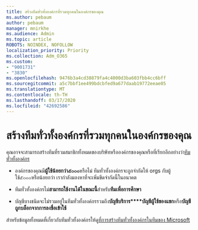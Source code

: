 ```yaml
---
title: สร้างทีมทั่วทั้งองค์กรที่รวมทุกคนในองค์กรของคุณ
ms.author: pebaum
author: pebaum
manager: mnirkhe
ms.audience: Admin
ms.topic: article
ROBOTS: NOINDEX, NOFOLLOW
localization_priority: Priority
ms.collection: Adm_O365
ms.custom:
- "9001731"
- "3830"
ms.openlocfilehash: 9476b3a4cd38879fa4c4000d3ba603fbb4cc6bff
ms.sourcegitcommit: a5c7bbf1ee499bdcbfed9a677daab19772eeae05
ms.translationtype: MT
ms.contentlocale: th-TH
ms.lasthandoff: 03/17/2020
ms.locfileid: "42692586"
---
```

# <a name="create-an-org-wide-team-that-includes-everyone-in-your-organization"></a>สร้างทีมทั่วทั้งองค์กรที่รวมทุกคนในองค์กรของคุณ

คุณอาจจะสามารถสร้างทีมที่รวมสมาชิกทั้งหมดของบริษัทหรือองค์กรของคุณหรือที่เรียกอีกอย่างว่า[ทีมทั่วทั้งองค์กร](https://docs.microsoft.com/microsoftteams/create-an-org-wide-team)

- องค์กรของคุณมี**ผู้ใช้น้อยกว่า๕๐๐๐**หรือไม่ ทีมทั่วทั้งองค์กรจะถูกจำกัดให้ orgs กับผู้ใช้๕๐๐๐หรือน้อยกว่า เรากำลังมองหาที่จะเพิ่มขีดจำกัดนี้ในอนาคต

- ทีมทั่วทั้งองค์กรไม่**สามารถใช้งานได้ในขณะนี้**สำหรับ**ทีมเพื่อการศึกษา**

- บัญชีบางชนิดจะไม่รวมอยู่ในทีมทั่วทั้งองค์กรรวมถึง**บัญชีบริการ****บัญชีผู้ใช้ของแขก**หรือ**บัญชีถูกบล็อกจากการลงชื่อเข้าใช้**

สำหรับข้อมูลทั้งหมดที่เกี่ยวกับทีมทั่วทั้งองค์กรให้ดู[ที่การสร้างทีมทั่วทั้งองค์กรในทีมของ Microsoft](https://docs.microsoft.com/microsoftteams/create-an-org-wide-team) 
